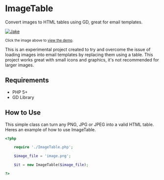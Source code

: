 # ImageTable
Convert images to HTML tables using GD, great for email templates.

<a href="https://codepen.io/jakebown/pen/eYzZyaN">![Jake](https://i.ibb.co/YZ3gKQD/sample2.jpg "See it in action")</a>
<p><small>Click the image above to <a href="https://codepen.io/jakebown/pen/eYzZyaN">view the demo</a>.</small></p>

This is an experimental project created to try and overcome the issue of loading images into email templates by replacing them using a table. This project works great with small icons and graphics, it's not recommended for larger images.

## Requirements
- PHP 5+
- GD Library

## How to Use
This simple class can turn any PNG, JPG or JPEG into a valid HTML table. Heres an example of how to use ImageTable.

```php
<?php 

	require './ImageTable.php';

	$image_file = 'image.png';

	$it = new ImageTable($image_file);

?>
```